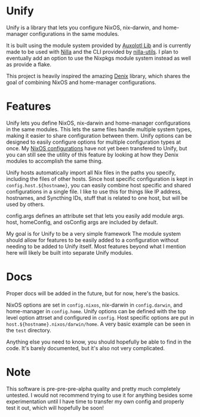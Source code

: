 # Unify
Unify is a library that lets you configure NixOS, nix-darwin, and home-manager configurations in the same modules.

It is built using the module system provided by [Auxolotl Lib](https://git.auxolotl.org/auxolotl/lib) and is currently made to be used with [Nilla](https://github.com/nilla-nix/nilla) and the CLI provided by [nilla-utils](https://github.com/arnarg/nilla-utils). I plan to eventually add an option to use the Nixpkgs module system instead as well as provide a flake.

This project is heavily inspired the amazing [Denix](https://github.com/yunfachi/denix) library, which shares the goal of combining NixOS and home-manager configurations. 

# Features
Unify lets you define NixOS, nix-darwin and home-manager configurations in the same modules. This lets the same files handle multiple system types, making it easier to share configuration between them. Unify options can be designed to easily configure options for multiple configuration types at once. My [NixOS configurations](https://codeberg.org/quasigod/nixconfig) have not yet been transfered to Unify, but you can still see the utility of this feature by looking at how they Denix modules to accomplish the same thing.

Unify hosts automatically import all Nix files in the paths you specify, including the files of other hosts. Since host specific configuration is kept in `config.host.${hostname}`, you can easily combine host specific and shared configurations in a single file. I like to use this for things like IP address, hostnames, and Syncthing IDs, stuff that is related to one host, but will be used by others.

config.args defines an attribute set that lets you easily add module args. host, homeConfig, and osConfig args are included by default. 

My goal is for Unify to be a very simple framework The module system should allow for features to be easily added to a configuration without needing to be added to Unify itself. Most features beyond what I mention here will likely be built into separate Unify modules.  

# Docs
Proper docs will be added in the future, but for now, here's the basics.

NixOS options are set in `config.nixos`, nix-darwin in `config.darwin`, and home-manager in `config.home`. Unify options can be defined with the top level option attrset and configured in `config`. Host specific options are put in `host.${hostname}.nixos/darwin/home`. A very basic example can be seen in the `test` directory. 

Anything else you need to know, you should hopefully be able to find in the code. It's barely documented, but it's also not very complicated.

# Note
This software is pre-pre-pre-alpha quality and pretty much completely untested. I would not recommend trying to use it for anything besides some experimentation until I have time to transfer my own config and properly test it out, which will hopefully be soon!